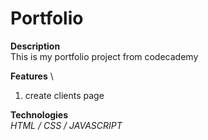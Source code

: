 Portfolio
=

**Description** \
This is my portfolio project from codecademy

**Features** \
1. create clients page

**Technologies** \
*HTML / CSS / JAVASCRIPT*
